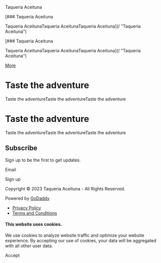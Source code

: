 Taqueria Aceituna



[### Taqueria Aceituna

Taqueria AceitunaTaqueria AceitunaTaqueria Aceituna](/ "Taqueria Aceituna")

[### Taqueria Aceituna

Taqueria AceitunaTaqueria AceitunaTaqueria Aceituna](/ "Taqueria Aceituna")

[More](#)

Taste the adventure
===================

Taste the adventureTaste the adventureTaste the adventure

Taste the adventure
===================

Taste the adventureTaste the adventureTaste the adventure

Subscribe
---------

Sign up to be the first to get updates.

Email

Sign up

Copyright © 2023 Taqueria Aceituna - All Rights Reserved.

Powered by [GoDaddy](https://www.godaddy.com/websites/website-builder?isc=pwugc&utm_source=wsb&utm_medium=applications&utm_campaign=en-us_corp_applications_base)

* [Privacy Policy](/privacy-policy)
* [Terms and Conditions](/terms-and-conditions)

#### This website uses cookies.

We use cookies to analyze website traffic and optimize your website experience. By accepting our use of cookies, your data will be aggregated with all other user data.

Accept